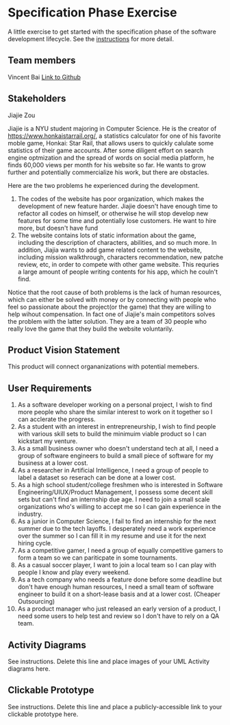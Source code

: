 # Specification Phase Exercise

A little exercise to get started with the specification phase of the software development lifecycle. See the [instructions](instructions.md) for more detail.

## Team members

Vincent Bai [Link to Github](https://github.com/VincentBai-dotcom)

## Stakeholders

Jiajie Zou

Jiajie is a NYU student majoring in Computer Science. He is the creator of https://www.honkaistarrail.org/, a statistics calculator for one of his favorite moble game, Honkai: Star Rail, that allows users to quickly calulate some statistics of their game accounts. After some diligent effort on search engine optmization and the spread of words on social media platform, he finds 60,000 views per month for his website so far. He wants to grow further and potentially commercialize his work, but there are obstacles.

Here are the two problems he experienced during the development.

1. The codes of the website has poor organization, which makes the development of new feature harder. Jiajie doesn't have enough time to refactor all codes on himself, or otherwise he will stop develop new features for some time and potentially lose customers. He want to hire more, but doesn't have fund
2. The website contains lots of static information about the game, including the description of characters, abilities, and so much more. In addition, Jiajia wants to add game related content to the website, including mission walkthrough, characters recommendation, new patche review, etc, in order to compete with other game website. This requries a large amount of people writing contents for his app, which he couln't find.

Notice that the root cause of both problems is the lack of human resources, which can either be solved with money or by connecting with people who feel so passionate about the project(or the game) that they are willing to help wihout compensation. In fact one of Jiajie's main competitors solves the problem with the latter solution. They are a team of 30 people who really love the game that they build the website voluntarily. 

## Product Vision Statement

This product will connect organanizations with potential memebers.

## User Requirements

1. As a software developer working on a personal project, I wish to find more people who share the similar interest to work on it together so I can acclerate the progress. 
2. As a student with an interest in entrepreneurship, I wish to find people with various skill sets to build the minimuim viable product so I can kickstart my venture.
3. As a small business owner who doesn't understand tech at all, I need a group of software engineers to build a small piece of software for my business at a lower cost.
4. As a researcher in Artificial Intelligence, I need a group of people to label a dataset so reserach can be done at a lower cost.
5. As a high school student/college freshmen who is interested in Software Engineering/UIUX/Product Management, I possess some decent skill sets but can't find an internship due age. I need to join a small scale organizations who's willing to accept me so I can gain experience in the industry.
6. As a junior in Computer Science, I fail to find an internship for the next summer due to the tech layoffs. I desperately need a work experience over the summer so I can fill it in my resume and use it for the next hiring cycle.
7. As a competitive gamer, I need a group of equally competitive gamers to form a team so we can pariticpate in some tournaments.
8. As a casual soccer player, I want to join a local team so I can play with people I know and play every weekend.
9. As a tech company who needs a feature done before some deadline but don't have enough human resources, I need a small team of software engineer to build it on a short-lease basis and at a lower cost. (Cheaper Outsourcing)
10. As a product manager who just released an early version of a product, I need some users to help test and review so I don't have to rely on a QA team. 

## Activity Diagrams

See instructions. Delete this line and place images of your UML Activity diagrams here.

## Clickable Prototype

See instructions. Delete this line and place a publicly-accessible link to your clickable prototype here.
